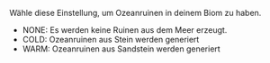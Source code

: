 Wähle diese Einstellung, um Ozeanruinen in deinem Biom zu haben.
* NONE: Es werden keine Ruinen aus dem Meer erzeugt.
* COLD: Ozeanruinen aus Stein werden generiert
* WARM: Ozeanruinen aus Sandstein werden generiert